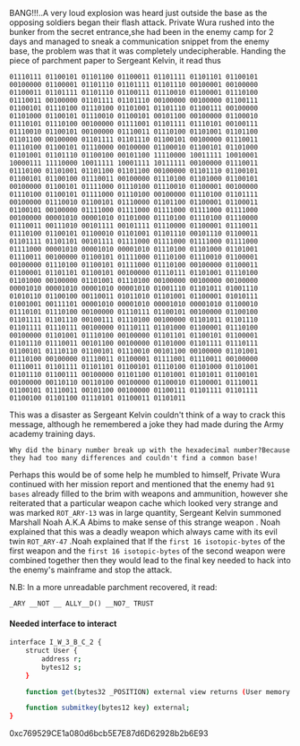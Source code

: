 BANG!!!..A very loud explosion was heard just outside the base as the opposing soldiers began their flash attack. Private Wura rushed into the bunker from the secret entrance,she had been in the enemy camp for 2 days and managed to sneak a communication snippet from the enemy base, the problem was that it was completely undecipherable. Handing the piece of parchment paper to Sergeant Kelvin, it read thus

```
01110111 01100101 01101100 01100011 01101111 01101101 01100101 00100000 01100001 01101110 01101111 01101110 00100001 00100000 01100011 01101111 01101110 01100111 01110010 01100001 01110100 01110011 00100000 01101111 01101110 00100000 00100000 01100111 01100101 01110100 01110100 01101001 01101110 01100111 00100000 01101000 01100101 01110010 01100101 00101100 00100000 01100010 01110101 01110100 00100000 01111001 01101111 01110101 00100111 01110010 01100101 00100000 01110011 01110100 01101001 01101100 01101100 00100000 01101111 01101110 01100101 00100000 01110011 01110100 01100101 01110000 00100000 01100010 01100101 01101000 01101001 01101110 01100100 00101100 11110000 10011111 10010001 10000111 11110000 10011111 10001111 10111111 00100000 01110011 01110100 01101001 01101100 01101100 00100000 01101110 01100101 01100101 01100100 01110011 00100000 01110100 01101000 01100101 00100000 01100101 01111000 01110100 01110010 01100001 00100000 01110100 01100101 01111000 01110100 00100000 01110100 01101111 00100000 01110010 01100101 01110000 01101100 01100001 01100011 01100101 00100000 01111000 01111000 01111000 01111000 01111000 00100000 00001010 00001010 01101000 01110100 01110100 01110000 01110011 00111010 00101111 00101111 01110000 01100001 01110011 01110100 01100101 01100010 01101001 01101110 00101110 01100011 01101111 01101101 00101111 01111000 01111000 01111000 01111000 01111000 00001010 00001010 00001010 01110100 01101000 01101001 01110011 00100000 01100101 01111000 01110100 01110010 01100001 00100000 01110100 01100101 01111000 01110100 00100000 01100011 01100001 01101101 01100101 00100000 01110111 01101001 01110100 01101000 00100000 01101001 01110100 00100000 00100000 00100000 00001010 00001010 00001010 00001010 01001110 01101011 01001110 01010110 01100100 00110011 01011010 01101001 01100001 01010111 01001001 00111101 00001010 00001010 00001010 00001010 01100010 01110101 01110100 00100000 01110111 01100101 00100000 01100100 01101111 01101110 00100111 01110100 00100000 01101011 01101110 01101111 01110111 00100000 01110111 01101000 01100001 01110100 00100000 01101001 01110100 00100000 01101101 01100101 01100001 01101110 01110011 00101100 00100000 01101000 01101111 01110111 01100101 01110110 01100101 01110010 00101100 00100000 01101001 01110100 00100000 01110011 01100001 01111001 01110011 00100000 01110011 01101111 01101101 01100101 01110100 01101000 01101001 01101110 01100111 00100000 01101100 01101001 01101011 01100101 00100000 00110110 00110100 00100000 01100010 01100001 01110011 01100101 01110011 00101100 00100000 01100111 01101111 01101111 01100100 01101100 01110101 01100011 01101011
```

This was a disaster as Sergeant Kelvin couldn't think of a way to crack this message, although he remembered a joke they had made during the Army academy training days.

`Why did the binary number break up with the hexadecimal number?Because they had too many differences and couldn't find a common base!`

Perhaps this would be of some help he mumbled to himself, Private Wura continued with her mission report and mentioned that the enemy had `91 bases` already filled to the brim with weapons and ammunition, however she reiterated that a particular weapon cache which looked very strange and was marked `ROT_ARY-13` was in large quantity, Sergeant Kelvin summoned Marshall Noah A.K.A Abims to make sense of this strange weapon . Noah explained that this was a deadly weapon which always came with its evil twin `ROT_ARY-47` .Noah explained that If the `first 16 isotopic-bytes` of the first weapon and the `first 16 isotopic-bytes` of the second weapon were combined together then they would lead to the final key needed to hack into the enemy's mainframe and stop the attack.

N.B: In a more unreadable parchment recovered, it read:

`_ARY __NOT __ ALLY__D() __NO7_ TRUST`

#### Needed interface to interact

```bash
interface I_W_3_B_C_2 {
    struct User {
        address r;
        bytes12 s;
    }

    function get(bytes32 _POSITION) external view returns (User memory ur);

    function submitkey(bytes12 key) external;
}

```

0xc769529CE1a080d6bcb5E7E87d6D62928b2b6E93
